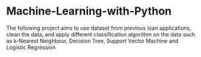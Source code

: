 # Machine-Learning-with-Python
The following project aims to use dataset from previous loan applications, clean the data, and apply different classification algorithm on the data such as k-Nearest Neighbour, Decision Tree, Support Vector Machine and Logistic Regression

